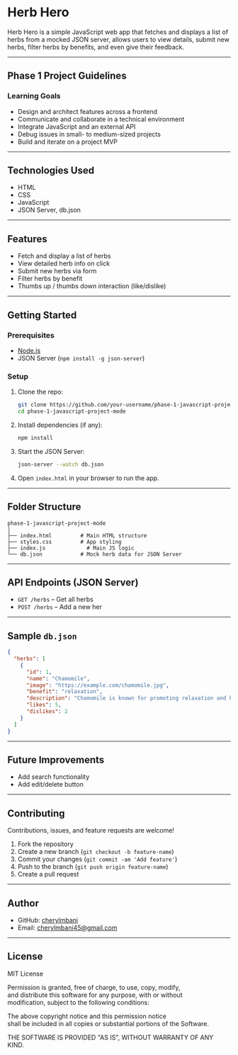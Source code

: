 # Herb Hero 

Herb Hero is a simple JavaScript web app that fetches and displays a list of herbs from a mocked JSON server, allows users to view details, submit new herbs, filter herbs by benefits, and even give their feedback.

---

## Phase 1 Project Guidelines

### Learning Goals

- Design and architect features across a frontend
- Communicate and collaborate in a technical environment
- Integrate JavaScript and an external API
- Debug issues in small- to medium-sized projects
- Build and iterate on a project MVP

---

## Technologies Used

- HTML
- CSS
- JavaScript
- JSON Server, db.json

---

## Features

- Fetch and display a list of herbs
- View detailed herb info on click
- Submit new herbs via form
- Filter herbs by benefit
- Thumbs up / thumbs down interaction (like/dislike)

---

## Getting Started

### Prerequisites

- [Node.js](https://nodejs.org/)
- JSON Server (`npm install -g json-server`)

### Setup

1. Clone the repo:
   ```bash
   git clone https://github.com/your-username/phase-1-javascript-project-mode
   cd phase-1-javascript-project-mode
   ```

2. Install dependencies (if any):
   ```bash
   npm install
   ```

3. Start the JSON Server:
   ```bash
   json-server --watch db.json
   ```

4. Open `index.html` in your browser to run the app.

---

## Folder Structure

```
phase-1-javascript-project-mode
│
├── index.html         # Main HTML structure
├── styles.css         # App styling
├── index.js             # Main JS logic
└── db.json            # Mock herb data for JSON Server
```

---

## API Endpoints (JSON Server)

- `GET /herbs` – Get all herbs
- `POST /herbs` – Add a new her
---

## Sample `db.json`

```json
{
  "herbs": [
    {
      "id": 1,
      "name": "Chamomile",
      "image": "https://example.com/chamomile.jpg",
      "benefit": "relaxation",
      "description": "Chamomile is known for promoting relaxation and helping with sleep.",
      "likes": 5,
      "dislikes": 2
    }
  ]
}
```

---

## Future Improvements

- Add search functionality
- Add edit/delete button
---

## Contributing

Contributions, issues, and feature requests are welcome!

1. Fork the repository
2. Create a new branch (`git checkout -b feature-name`)
3. Commit your changes (`git commit -am 'Add feature'`)
4. Push to the branch (`git push origin feature-name`)
5. Create a pull request

---

## Author

- GitHub: [cherylmbani](https://github.com/cherylmbani)
- Email: cherylmbani45@gmail.com

---

## License

MIT License

Permission is granted, free of charge, to use, copy, modify,  
and distribute this software for any purpose, with or without  
modification, subject to the following conditions:

The above copyright notice and this permission notice  
shall be included in all copies or substantial portions of the Software.

THE SOFTWARE IS PROVIDED "AS IS", WITHOUT WARRANTY OF ANY KIND.
